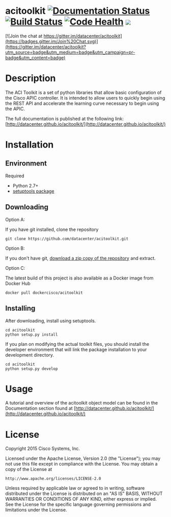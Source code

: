 # acitoolkit [![Documentation Status](https://readthedocs.org/projects/acitoolkit/badge/?version=latest)](https://readthedocs.org/projects/acitoolkit/?badge=latest) [![Build Status](https://api.shippable.com/projects/54ea96315ab6cc13528d52ad/badge?branchName=master)](https://app.shippable.com/projects/54ea96315ab6cc13528d52ad/builds/latest) [![Code Health](https://landscape.io/github/datacenter/acitoolkit/master/landscape.svg?style=flat)](https://landscape.io/github/datacenter/acitoolkit/master) [![](https://img.shields.io/badge/License-Apache2-blue.svg)](https://img.shields.io/badge/License-Apache2-blue.svg)
[![Join the chat at https://gitter.im/datacenter/acitoolkit](https://badges.gitter.im/Join%20Chat.svg)](https://gitter.im/datacenter/acitoolkit?utm_source=badge&utm_medium=badge&utm_campaign=pr-badge&utm_content=badge)


# Description

The ACI Toolkit is a set of python libraries that allow basic
configuration of the Cisco APIC controller. It is intended to allow users to quickly begin using the REST API and accelerate the learning curve necessary to begin using the APIC.

The full documentation is published at the following link:
[http://datacenter.github.io/acitoolkit/](http://datacenter.github.io/acitoolkit/)


# Installation

## Environment

Required

* Python 2.7+
* [setuptools package](https://pypi.python.org/pypi/setuptools)

## Downloading

Option A:

If you have git installed, clone the repository

    git clone https://github.com/datacenter/acitoolkit.git

Option B:

If you don't have git, [download a zip copy of the repository](https://github.com/datacenter/acitoolkit/archive/master.zip) and extract.

Option C:

The latest build of this project is also available as a Docker image from Docker Hub

    docker pull dockercisco/acitoolkit

## Installing

After downloading, install using setuptools.

    cd acitoolkit
    python setup.py install

If you plan on modifying the actual toolkit files, you should install the developer environment that will link the package installation to your development directory.

    cd acitoolkit
    python setup.py develop

# Usage

A tutorial and overview of the acitoolkit object model can be found in
the Documentation section found at
[http://datacenter.github.io/acitoolkit/](http://datacenter.github.io/acitoolkit/)

# License

Copyright 2015 Cisco Systems, Inc.

Licensed under the Apache License, Version 2.0 (the "License");
you may not use this file except in compliance with the License.
You may obtain a copy of the License at

    http://www.apache.org/licenses/LICENSE-2.0

Unless required by applicable law or agreed to in writing, software
distributed under the License is distributed on an "AS IS" BASIS,
WITHOUT WARRANTIES OR CONDITIONS OF ANY KIND, either express or implied.
See the License for the specific language governing permissions and
limitations under the License.
